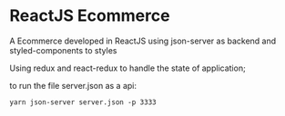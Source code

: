 # ReactJS Ecommerce

A Ecommerce developed in ReactJS using json-server as backend and styled-components to styles

Using redux and react-redux to handle the state of application;

to run the file server.json as a api:
```
yarn json-server server.json -p 3333
```
